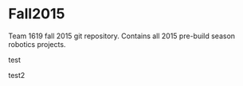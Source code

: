 # Fall2015
Team 1619 fall 2015 git repository. Contains all 2015 pre-build season robotics projects.

test

test2